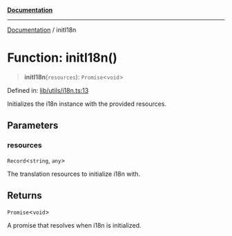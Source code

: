 [**Documentation**](../README.md)

***

[Documentation](../README.md) / initI18n

# Function: initI18n()

> **initI18n**(`resources`): `Promise`\<`void`\>

Defined in: [lib/utils/i18n.ts:13](https://github.com/aldesgroup/goaldn/blob/6a7943d02984b1a6b41d76a3a483a1484b644076/lib/utils/i18n.ts#L13)

Initializes the i18n instance with the provided resources.

## Parameters

### resources

`Record`\<`string`, `any`\>

The translation resources to initialize i18n with.

## Returns

`Promise`\<`void`\>

A promise that resolves when i18n is initialized.
